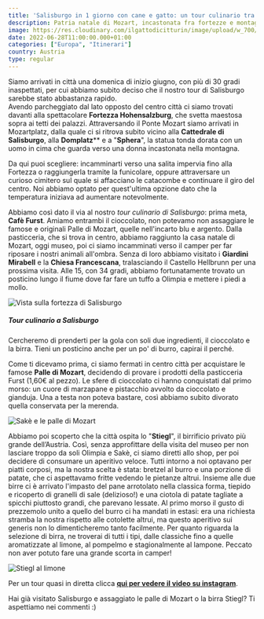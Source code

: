 ```yaml
---
title: 'Salisburgo in 1 giorno con cane e gatto: un tour culinario tra palle di Mozart e birrificio Stiegl'
description: Patria natale di Mozart, incastonata fra fortezze e montagne, Salisburgo si rivela angolo dopo angolo come una sinfonia andante, fra alti palazzi e curati giardini. 
image: https://res.cloudinary.com/ilgattodicitturin/image/upload/w_700/f_auto,q_auto:eco/v1656413065/Articoli/salisburgo/salisburgo_1_1_eadwpf.jpg
date: 2022-06-28T11:00:00.000+01:00
categories: ["Europa", "Itinerari"]
country: Austria
type: regular
---
```


Siamo arrivati in città una domenica di inizio giugno, con più di 30 gradi inaspettati, per cui abbiamo subito deciso che il nostro tour di Salisburgo sarebbe stato abbastanza rapido.  
Avendo parcheggiato dal lato opposto del centro città ci siamo trovati davanti alla spettacolare **Fortezza Hohensalzburg**, che svetta maestosa sopra ai tetti dei palazzi. Attraversando il Ponte Mozart siamo arrivati in Mozartplatz, dalla quale ci si ritrova subito vicino alla **Cattedrale di Salisburgo**, alla **Domplatz**** e a "**Sphera**", la statua tonda dorata con un uomo in cima che guarda verso una donna incastonata nella montagna.  

Da qui puoi scegliere: incamminarti verso una salita impervia fino alla Fortezza o raggiungerla tramite la funicolare, oppure attraversare un curioso cimitero sul quale si affacciano le catacombe e continuare il giro del centro. Noi abbiamo optato per quest'ultima opzione dato che la temperatura iniziava ad aumentare notevolmente.  

Abbiamo così dato il via al nostro *tour culinario di Salisburgo*: prima meta, **Cafè Furst**. Amiamo entrambi il cioccolato, non potevamo non assaggiare le famose e originali Palle di Mozart, quelle nell'incarto blu e argento. Dalla pasticceria, che si trova in centro, abbiamo raggiunto la casa natale di Mozart, oggi museo, poi ci siamo incamminati verso il camper per far riposare i nostri animali all'ombra. Senza di loro abbiamo visitato i **Giardini Mirabell** e la **Chiesa Francescana**, tralasciando il Castello Hellbrunn per una prossima visita. Alle 15, con 34 gradi, abbiamo fortunatamente trovato un posticino lungo il fiume dove far fare un tuffo a Olimpia e mettere i piedi a mollo.

![Vista sulla fortezza di Salisburgo](https://res.cloudinary.com/ilgattodicitturin/image/upload/w_700/f_auto,q_auto:eco/v1656413071/Articoli/salisburgo/salisburgo_1_2_kusmnl.jpg "Vista sulla fortezza di Salisburgo")

##### Tour culinario a Salisburgo 
Cercheremo di prenderti per la gola con soli due ingredienti, il cioccolato e la birra. Tieni un posticino anche per un po' di burro, capirai il perché.  

Come ti dicevamo prima, ci siamo fermati in centro città per acquistare le famose **Palle di Mozart**, decidendo di provare i prodotti della pasticceria Furst (1,60€ al pezzo). Le sfere di cioccolato ci hanno conquistati dal primo morso: un cuore di marzapane e pistacchio avvolto da cioccolato e gianduja. Una a testa non poteva bastare, così abbiamo subito divorato quella conservata per la merenda. 

![Sakè e le palle di Mozart](https://res.cloudinary.com/ilgattodicitturin/image/upload/w_700/f_auto,q_auto:eco/v1656413076/Articoli/salisburgo/salisburgo_1_3_stdqhb.jpg "Sakè e le palle di Mozart")

Abbiamo poi scoperto che la città ospita lo "**Stiegl**", il birrificio privato più grande dell’Austria. Così, senza approfittare della visita del museo per non lasciare troppo da soli Olimpia e Sakè, ci siamo diretti allo shop, per poi decidere di consumare un aperitivo veloce. Tutti intorno a noi optavano per piatti corposi, ma la nostra scelta è stata: bretzel al burro e una porzione di patate, che ci aspettavamo fritte vedendo le pietanze altrui. Insieme alle due birre ci è arrivato l'impasto del pane arrotolato nella classica forma, tiepido e ricoperto di granelli di sale (delizioso!) e una ciotola di patate tagliate a spicchi piuttosto grandi, che parevano lessate. Al primo morso il gusto di prezzemolo unito a quello del burro ci ha mandati in estasi: era una richiesta stramba la nostra rispetto alle cotolette altrui, ma questo aperitivo sui generis non lo dimenticheremo tanto facilmente. Per quanto riguarda la selezione di birra, ne troverai di tutti i tipi, dalle classiche fino a quelle aromatizzate al limone, al pompelmo e stagionalmente al lampone. Peccato non aver potuto fare una grande scorta in camper!

![Stiegl al limone](https://res.cloudinary.com/ilgattodicitturin/image/upload/w_700/f_auto,q_auto:eco/v1656413363/Articoli/salisburgo/salisburgo_1_4_ttjzxo.jpg "Stiegl al limone")

Per un tour quasi in diretta clicca **[qui per vedere il video su instagram](https://www.instagram.com/reel/CfWIULvjykh/?igshid=MDJmNzVkMjY%3D)**.

Hai già visitato Salisburgo e assaggiato le palle di Mozart o la birra Stiegl? Ti aspettiamo nei commenti :)
